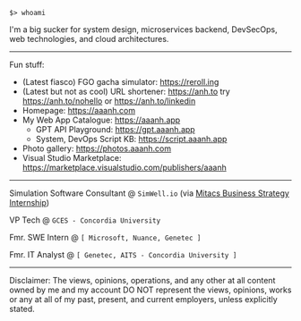 `
$> whoami
`

I'm a big sucker for system design, microservices backend, DevSecOps, web technologies, and cloud architectures.

<hr/>

Fun stuff:

- (Latest fiasco) FGO gacha simulator: <https://reroll.ing>
- (Latest but not as cool) URL shortener: <https://anh.to> try <https://anh.to/nohello> or <https://anh.to/linkedin>
- Homepage: <https://aaanh.com>
- My Web App Catalogue: <https://aaanh.app>
  - GPT API Playground: <https://gpt.aaanh.app>
  - System, DevOps Script KB: <https://script.aaanh.app>
- Photo gallery: <https://photos.aaanh.com>
- Visual Studio Marketplace: <https://marketplace.visualstudio.com/publishers/aaanh>

<hr/>

Simulation Software Consultant @ `SimWell.io` (via [Mitacs Business Strategy Internship](https://www.mitacs.ca/our-programs/business-strategy-internship/))

VP Tech @ `GCES - Concordia University`

Fmr. SWE Intern @ `[ Microsoft, Nuance, Genetec ]`

Fmr. IT Analyst @ `[ Genetec, AITS - Concordia University ]`

<hr />

Disclaimer: The views, opinions, operations, and any other at all content owned by me and my account DO NOT represent the views, opinions, works or any at all of my past, present, and current employers, unless explicitly stated.

<!-- ![](https://komarev.com/ghpvc/?username=aaanh) -->
